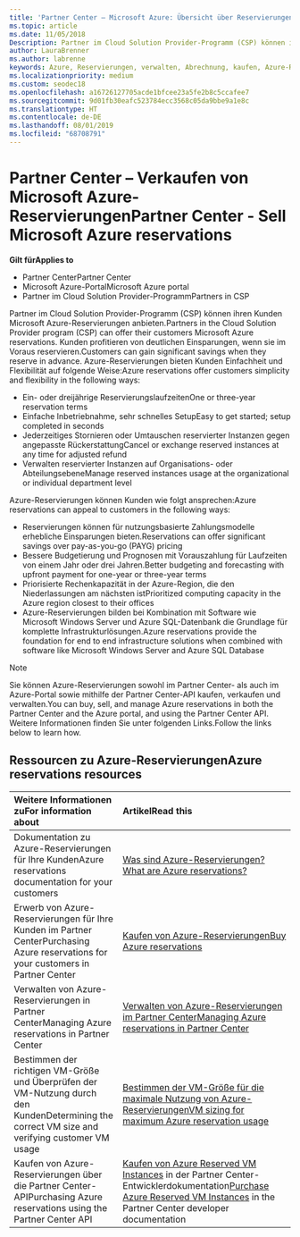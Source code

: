```yaml
---
title: 'Partner Center – Microsoft Azure: Übersicht über Reservierungen | Partner Center'
ms.topic: article
ms.date: 11/05/2018
Description: Partner im Cloud Solution Provider-Programm (CSP) können ihren Kunden Microsoft Azure-Reservierungen anbieten.
author: LauraBrenner
ms.author: labrenne
keywords: Azure, Reservierungen, verwalten, Abrechnung, kaufen, Azure-RI, Azure Reserved Instances
ms.localizationpriority: medium
ms.custom: seodec18
ms.openlocfilehash: a16726127705acde1bfcee23a5fe2b8c5ccafee7
ms.sourcegitcommit: 9d01fb30eafc523784ecc3568c05da9bbe9a1e8c
ms.translationtype: HT
ms.contentlocale: de-DE
ms.lasthandoff: 08/01/2019
ms.locfileid: "68708791"
---
```

# <a name="partner-center---sell-microsoft-azure-reservations"></a><span data-ttu-id="6e4b3-104">Partner Center – Verkaufen von Microsoft Azure-Reservierungen</span><span class="sxs-lookup"><span data-stu-id="6e4b3-104">Partner Center - Sell Microsoft Azure reservations</span></span>

<!--Maggie, 12/7/18 - Added "Partner Center" to metadata title and H1 title as per Catherine Watson in bug #19868631-->

<span data-ttu-id="6e4b3-105">**Gilt für**</span><span class="sxs-lookup"><span data-stu-id="6e4b3-105">**Applies to**</span></span>

- <span data-ttu-id="6e4b3-106">Partner Center</span><span class="sxs-lookup"><span data-stu-id="6e4b3-106">Partner Center</span></span>
- <span data-ttu-id="6e4b3-107">Microsoft Azure-Portal</span><span class="sxs-lookup"><span data-stu-id="6e4b3-107">Microsoft Azure portal</span></span>
- <span data-ttu-id="6e4b3-108">Partner im Cloud Solution Provider-Programm</span><span class="sxs-lookup"><span data-stu-id="6e4b3-108">Partners in CSP</span></span>

<span data-ttu-id="6e4b3-109">Partner im Cloud Solution Provider-Programm (CSP) können ihren Kunden Microsoft Azure-Reservierungen anbieten.</span><span class="sxs-lookup"><span data-stu-id="6e4b3-109">Partners in the Cloud Solution Provider program (CSP) can offer their customers Microsoft Azure reservations.</span></span> <span data-ttu-id="6e4b3-110">Kunden profitieren von deutlichen Einsparungen, wenn sie im Voraus reservieren.</span><span class="sxs-lookup"><span data-stu-id="6e4b3-110">Customers can gain significant savings when they reserve in advance.</span></span> <span data-ttu-id="6e4b3-111">Azure-Reservierungen bieten Kunden Einfachheit und Flexibilität auf folgende Weise:</span><span class="sxs-lookup"><span data-stu-id="6e4b3-111">Azure reservations offer customers simplicity and flexibility in the following ways:</span></span>

- <span data-ttu-id="6e4b3-112">Ein- oder dreijährige Reservierungslaufzeiten</span><span class="sxs-lookup"><span data-stu-id="6e4b3-112">One or three-year reservation terms</span></span>
- <span data-ttu-id="6e4b3-113">Einfache Inbetriebnahme, sehr schnelles Setup</span><span class="sxs-lookup"><span data-stu-id="6e4b3-113">Easy to get started; setup completed in seconds</span></span>
- <span data-ttu-id="6e4b3-114">Jederzeitiges Stornieren oder Umtauschen reservierter Instanzen gegen angepasste Rückerstattung</span><span class="sxs-lookup"><span data-stu-id="6e4b3-114">Cancel or exchange reserved instances at any time for adjusted refund</span></span>
- <span data-ttu-id="6e4b3-115">Verwalten reservierter Instanzen auf Organisations- oder Abteilungsebene</span><span class="sxs-lookup"><span data-stu-id="6e4b3-115">Manage reserved instances usage at the organizational or individual department level</span></span> 

<span data-ttu-id="6e4b3-116">Azure-Reservierungen können Kunden wie folgt ansprechen:</span><span class="sxs-lookup"><span data-stu-id="6e4b3-116">Azure reservations can appeal to customers in the following ways:</span></span>

- <span data-ttu-id="6e4b3-117">Reservierungen können für nutzungsbasierte Zahlungsmodelle erhebliche Einsparungen bieten.</span><span class="sxs-lookup"><span data-stu-id="6e4b3-117">Reservations can offer significant savings over pay-as-you-go (PAYG) pricing</span></span>
- <span data-ttu-id="6e4b3-118">Bessere Budgetierung und Prognosen mit Vorauszahlung für Laufzeiten von einem Jahr oder drei Jahren.</span><span class="sxs-lookup"><span data-stu-id="6e4b3-118">Better budgeting and forecasting with upfront payment for one-year or three-year terms</span></span>
- <span data-ttu-id="6e4b3-119">Priorisierte Rechenkapazität in der Azure-Region, die den Niederlassungen am nächsten ist</span><span class="sxs-lookup"><span data-stu-id="6e4b3-119">Prioritized computing capacity in the Azure region closest to their offices</span></span>
- <span data-ttu-id="6e4b3-120">Azure-Reservierungen bilden bei Kombination mit Software wie Microsoft Windows Server und Azure SQL-Datenbank die Grundlage für komplette Infrastrukturlösungen.</span><span class="sxs-lookup"><span data-stu-id="6e4b3-120">Azure reservations provide the foundation for end to end infrastructure solutions when combined with software like Microsoft Windows Server and Azure SQL Database</span></span>

>[!NOTE]
> <span data-ttu-id="6e4b3-121">Sie können Azure-Reservierungen sowohl im Partner Center- als auch im Azure-Portal sowie mithilfe der Partner Center-API kaufen, verkaufen und verwalten.</span><span class="sxs-lookup"><span data-stu-id="6e4b3-121">You can buy, sell, and manage Azure reservations in both the Partner Center and the Azure portal, and using the Partner Center API.</span></span> <span data-ttu-id="6e4b3-122">Weitere Informationen finden Sie unter folgenden Links.</span><span class="sxs-lookup"><span data-stu-id="6e4b3-122">Follow the links below to learn how.</span></span>

## <a name="azure-reservations-resources"></a><span data-ttu-id="6e4b3-123">Ressourcen zu Azure-Reservierungen</span><span class="sxs-lookup"><span data-stu-id="6e4b3-123">Azure reservations resources</span></span>

|<span data-ttu-id="6e4b3-124">**Weitere Informationen zu**</span><span class="sxs-lookup"><span data-stu-id="6e4b3-124">**For information about**</span></span>   |<span data-ttu-id="6e4b3-125">**Artikel**</span><span class="sxs-lookup"><span data-stu-id="6e4b3-125">**Read this**</span></span>    |
|:-----------------------------|:-----------------|
| <span data-ttu-id="6e4b3-126">Dokumentation zu Azure-Reservierungen für Ihre Kunden</span><span class="sxs-lookup"><span data-stu-id="6e4b3-126">Azure reservations documentation for your customers</span></span> | [<span data-ttu-id="6e4b3-127">Was sind Azure-Reservierungen?</span><span class="sxs-lookup"><span data-stu-id="6e4b3-127">What are Azure reservations?</span></span>](https://docs.microsoft.com/azure/billing/billing-save-compute-costs-reservations)
|<span data-ttu-id="6e4b3-128">Erwerb von Azure-Reservierungen für Ihre Kunden im Partner Center</span><span class="sxs-lookup"><span data-stu-id="6e4b3-128">Purchasing Azure reservations for your customers in Partner Center</span></span>   |[<span data-ttu-id="6e4b3-129">Kaufen von Azure-Reservierungen</span><span class="sxs-lookup"><span data-stu-id="6e4b3-129">Buy Azure reservations</span></span>](azure-reservations-buying.md)
|<span data-ttu-id="6e4b3-130">Verwalten von Azure-Reservierungen in Partner Center</span><span class="sxs-lookup"><span data-stu-id="6e4b3-130">Managing Azure reservations in Partner Center</span></span> | [<span data-ttu-id="6e4b3-131">Verwalten von Azure-Reservierungen im Partner Center</span><span class="sxs-lookup"><span data-stu-id="6e4b3-131">Managing Azure reservations in Partner Center</span></span>](azure-reservations-manage.md)
|<span data-ttu-id="6e4b3-132">Bestimmen der richtigen VM-Größe und Überprüfen der VM-Nutzung durch den Kunden</span><span class="sxs-lookup"><span data-stu-id="6e4b3-132">Determining the correct VM size and verifying customer VM usage</span></span>   |[<span data-ttu-id="6e4b3-133">Bestimmen der VM-Größe für die maximale Nutzung von Azure-Reservierungen</span><span class="sxs-lookup"><span data-stu-id="6e4b3-133">VM sizing for maximum Azure reservation usage</span></span>](azure-usage.md)   |
|<span data-ttu-id="6e4b3-134">Kaufen von Azure-Reservierungen über die Partner Center-API</span><span class="sxs-lookup"><span data-stu-id="6e4b3-134">Purchasing Azure reservations using the Partner Center API</span></span> | <span data-ttu-id="6e4b3-135">[Kaufen von Azure Reserved VM Instances](https://docs.microsoft.com/partner-center/develop/purchase-azure-reservations) in der Partner Center-Entwicklerdokumentation</span><span class="sxs-lookup"><span data-stu-id="6e4b3-135">[Purchase Azure Reserved VM Instances](https://docs.microsoft.com/partner-center/develop/purchase-azure-reservations) in the Partner Center developer documentation</span></span>
